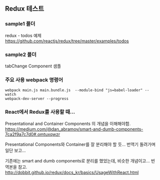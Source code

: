## Redux 테스트

### sample1 폴더

redux - todos 예제
https://github.com/reactjs/redux/tree/master/examples/todos

### sample2 폴더

tabChange Component 샘플

### 주요 사용 webpack 명령어

```
webpack main.js main.bundle.js  --module-bind "js=babel-loader" --watch
webpack-dev-server --progress
```

### React에서 Redux를 사용할 때...

Presentational and Container Components 의 개념을 이해해야함.
https://medium.com/@dan_abramov/smart-and-dumb-components-7ca2f9a7c7d0#.omtuxqwzr

Presentational Components와 Container를 잘 분리해야 할 듯... 번역기 돌려가며 일단 보고...

기존에는 smart and dumb components로 분리를 했었는데, 비슷한 개념이고... 번역본을 참고.
http://dobbit.github.io/redux/docs_kr/basics/UsageWithReact.html



